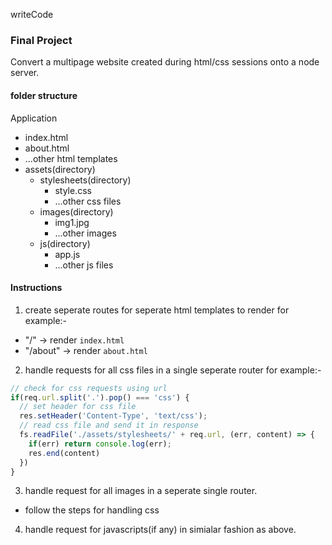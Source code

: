writeCode

### Final Project
Convert a multipage website created during html/css sessions onto a node server.

#### folder structure

Application
- index.html
- about.html
- ...other html templates
- assets(directory)
  - stylesheets(directory)
    - style.css
    - ...other css files
  - images(directory)
    - img1.jpg
    - ...other images
  - js(directory)
    - app.js
    - ...other js files

#### Instructions
1. create seperate routes for seperate html templates to render
for example:- 
  - "/" -> render `index.html`
  - "/about" -> render `about.html`

2. handle requests for all css files in a single seperate router
for example:- 

```js
// check for css requests using url
if(req.url.split('.').pop() === 'css') {
  // set header for css file
  res.setHeader('Content-Type', 'text/css');
  // read css file and send it in response
  fs.readFile('./assets/stylesheets/' + req.url, (err, content) => {
    if(err) return console.log(err);
    res.end(content)
  })
}
```

3. handle request for all images in a seperate single router.
 - follow the steps for handling css 

4. handle request for javascripts(if any) in simialar fashion as above.


<!-- How 2 du dis -->

